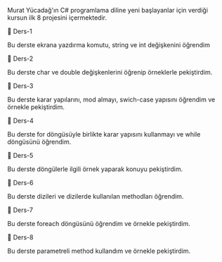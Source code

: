 Murat Yücadağ'ın C# programlama diline yeni başlayanlar için verdiği kursun ilk 8 projesini içermektedir.


📍 Ders-1

Bu derste ekrana yazdırma komutu, string ve int değişkenini öğrendim

📍 Ders-2

Bu derste char ve double değişkenlerini öğrenip örneklerle pekiştirdim.

📍 Ders-3

Bu derste karar yapılarını, mod almayı, swich-case yapısını öğrendim ve örnekle pekiştirdim.

📍 Ders-4  

Bu derste for döngüsüyle birlikte karar yapısını kullanmayı ve while döngüsünü öğrendim.

📍 Ders-5

Bu derste döngülerle ilgili örnek yaparak konuyu pekiştirdim.

📍 Ders-6

Bu derste dizileri ve dizilerde kullanılan methodları öğrendim. 

📍 Ders-7

Bu derste foreach döngüsünü öğrendim ve örnekle pekiştirdim.

📍 Ders-8

Bu derste parametreli method kullandım ve örnekle pekiştirdim.
